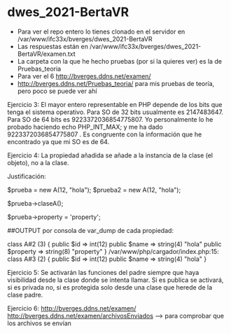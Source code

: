 # dwes_2021-BertaVR
 - Para ver el repo entero lo tienes clonado en el servidor en /var/www/ifc33x/bverges/dwes_2021-BertaVR
 - Las respuestas están en /var/www/ifc33x/bverges/dwes_2021-BertaVR/examen.txt
 - La carpeta con la que he hecho pruebas (por si la quieres ver) es la de Pruebas_teoria
 - Para ver el 6 http://bverges.ddns.net/examen/
 - http://bverges.ddns.net/Pruebas_teoria/ para mis pruebas de teoría, pero poco se puede ver ahí 

 Ejercicio 3:
El mayor entero representable en PHP depende de los bits que tenga el sistema operativo.
Para SO de 32 bits usualmente es 2147483647. Para SO de 64 bits es 9223372036854775807. Yo personalmente 
lo he probado haciendo echo PHP_INT_MAX; y me ha dado 9223372036854775807 . Es congruente 
con la información que he encontrado ya que mi SO es de 64.


Ejercicio 4:
La propiedad añadida se añade a la instancia de la clase (el objeto), no a la clase.

Justificación:

$prueba = new A(12, "hola");
$prueba2 = new A(12, "hola");

$prueba->claseA();

$prueba->property = 'property';



##OUTPUT por consola de var_dump de cada propiedad:

class A#2 (3) {
  public $id =>
  int(12)
  public $name =>
  string(4) "hola"
  public $property =>
  string(8) "property"
}
/var/www/php/cargador/index.php:15:
class A#3 (2) {
  public $id =>
  int(12)
  public $name =>
  string(4) "hola"
}

Ejercicio 5:
Se activarán las funciones del padre siempre que haya visibilidad desde la clase donde se 
intenta llamar. Si es publica se activará, si es privada no, si es protegida solo desde una clase que herede 
de la clase padre.

Ejercicio 6:
http://bverges.ddns.net/examen/
http://bverges.ddns.net/examen/archivosEnviados --> para comprobar que los archivos se envían
